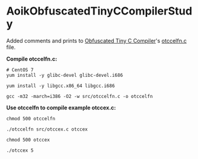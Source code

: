 # AoikObfuscatedTinyCCompilerStudy
Added comments and prints to
[Obfuscated Tiny C Compiler](https://bellard.org/otcc/)'s
[otccelfn.c](/src/otccelfn.c) file.

**Compile otccelfn.c:**
```
# CentOS 7
yum install -y glibc-devel glibc-devel.i686

yum install -y libgcc.x86_64 libgcc.i686

gcc -m32 -march=i386 -O2 -w src/otccelfn.c -o otccelfn
```

**Use otccelfn to compile example otccex.c:**
```
chmod 500 otccelfn

./otccelfn src/otccex.c otccex

chmod 500 otccex

./otccex 5
```
